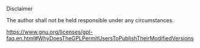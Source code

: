 Disclaimer

The author shall not be held responsible under any circumstances.

https://www.gnu.org/licenses/gpl-faq.en.html#WhyDoesTheGPLPermitUsersToPublishTheirModifiedVersions